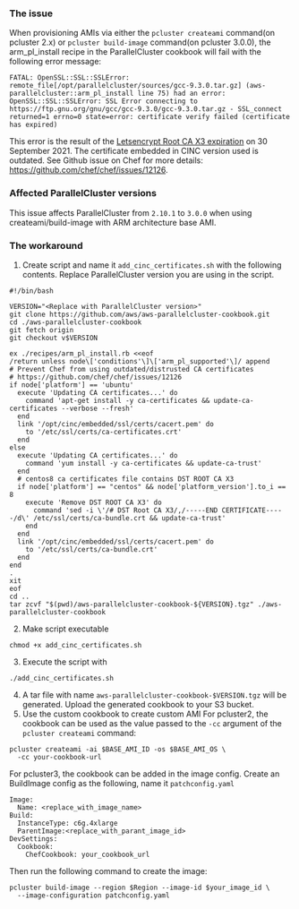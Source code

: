 ### The issue

When provisioning AMIs via either the `pcluster createami` command(on pcluster 2.x) or `pcluster build-image` command(on pcluster 3.0.0), the arm_pl_install recipe in the ParallelCluster cookbook will fail with the following error message:
```
FATAL: OpenSSL::SSL::SSLError: remote_file[/opt/parallelcluster/sources/gcc-9.3.0.tar.gz] (aws-parallelcluster::arm_pl_install line 75) had an error: OpenSSL::SSL::SSLError: SSL Error connecting to https://ftp.gnu.org/gnu/gcc/gcc-9.3.0/gcc-9.3.0.tar.gz - SSL_connect returned=1 errno=0 state=error: certificate verify failed (certificate has expired)
```
This error is the result of the [Letsencrypt Root CA X3 expiration](https://community.letsencrypt.org/t/help-thread-for-dst-root-ca-x3-expiration-september-2021/149190) on 30 September 2021. The certificate embedded in CINC version used is outdated. See Github issue on Chef for more details: https://github.com/chef/chef/issues/12126.

### Affected ParallelCluster versions
This issue affects ParallelCluster from `2.10.1` to `3.0.0` when using createami/build-image with ARM architecture base AMI.

### The workaround
1. Create script and name it `add_cinc_certificates.sh` with the following contents. Replace ParallelCluster version you are using in the script.
```
#!/bin/bash

VERSION="<Replace with ParallelCluster version>"
git clone https://github.com/aws/aws-parallelcluster-cookbook.git
cd ./aws-parallelcluster-cookbook
git fetch origin
git checkout v$VERSION

ex ./recipes/arm_pl_install.rb <<eof
/return unless node\['conditions'\]\['arm_pl_supported'\]/ append
# Prevent Chef from using outdated/distrusted CA certificates
# https://github.com/chef/chef/issues/12126
if node['platform'] == 'ubuntu'
  execute 'Updating CA certificates...' do
    command 'apt-get install -y ca-certificates && update-ca-certificates --verbose --fresh'
  end
  link '/opt/cinc/embedded/ssl/certs/cacert.pem' do
    to '/etc/ssl/certs/ca-certificates.crt'
  end
else
  execute 'Updating CA certificates...' do
    command 'yum install -y ca-certificates && update-ca-trust'
  end
  # centos8 ca certificates file contains DST ROOT CA X3
  if node['platform'] == "centos" && node['platform_version'].to_i == 8
    execute 'Remove DST ROOT CA X3' do
      command 'sed -i \'/# DST Root CA X3/,/-----END CERTIFICATE-----/d\' /etc/ssl/certs/ca-bundle.crt && update-ca-trust'
    end
  end
  link '/opt/cinc/embedded/ssl/certs/cacert.pem' do
    to '/etc/ssl/certs/ca-bundle.crt'
  end
end
.
xit
eof
cd ..
tar zcvf "$(pwd)/aws-parallelcluster-cookbook-${VERSION}.tgz" ./aws-parallelcluster-cookbook
```
2. Make script executable
```
chmod +x add_cinc_certificates.sh
```
3. Execute the script with 
```
./add_cinc_certificates.sh
```
4. A tar file with name `aws-parallelcluster-cookbook-$VERSION.tgz` will be generated. Upload the generated cookbook to your S3 bucket.
5. Use the custom cookbook to create custom AMI
For pcluster2,
the cookbook can be used as the value passed to the `-cc` argument of the `pcluster createami` command:
```
pcluster createami -ai $BASE_AMI_ID -os $BASE_AMI_OS \
  -cc your-cookbook-url
```
For pcluster3, 
the cookbook can be added in the image config.
Create an BuildImage config as the following, name it `patchconfig.yaml`
```
Image:
  Name: <replace_with_image_name>
Build:
  InstanceType: c6g.4xlarge
  ParentImage:<replace_with_parant_image_id>
DevSettings:
  Cookbook:
    ChefCookbook: your_cookbook_url
```
Then run the following command to create the image:
```
pcluster build-image --region $Region --image-id $your_image_id \
  --image-configuration patchconfig.yaml
```
